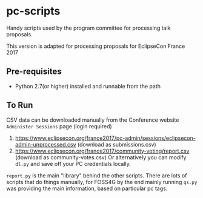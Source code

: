 # pc-scripts
Handy scripts used by the program committee for processing talk proposals.

This version is adapted for processing proposals for EclipseCon France 2017

Pre-requisites
---------------
* Python 2.7(or higher) installed and runnable from the path

To Run
--------------
CSV data can be downloaded manually from the Conference website `Administer Sessions` page (login required)
1. https://www.eclipsecon.org/france2017/pc-admin/sessions/eclipsecon-admin-unprocessed.csv (download as submissions.csv)
2. https://www.eclipsecon.org/france2017/community-voting/report.csv (download as community-votes.csv)
Or alternatively you can modify `dl.py` and save off your PC credentials locally. 

`report.py` is the main "library" behind the other scripts.
There are lots of scripts that do things manually, for FOSS4G by the end mainly running `qs.py` was providing the main information, based on particular pc tags.
